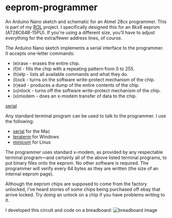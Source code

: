 # eeprom-programmer
An Arduino Nano sketch and schematic for an Atmel 28cx programmer. This is part of my [ROL](https://github.com/yoppeh/rol) 
project.  I specifically designed this for an 8kx8 eeprom (AT28C64B-15PU). If you're using a different size, you'll have to adjust everything 
for the extra/fewer address lines, of course.

The Arduino Nano sketch implements a serial interface to the programmer. It accepts one-letter commands:
- (e)rase - erases the entire chip.
- (f)ill - fills the chip with a repeating pattern from 0 to 255.
- (h)elp - lists all available commands and what they do.
- (l)ock - turns on the software write-protect mechanism of the chip.
- (r)ead - produces a dump of the entire contents of the chip.
- (u)nlock - turns off the software write-protect mechanism of the chip.
- (x)modem - does an x-modem transfer of data to the chip.

[serial](../assets/serial-startup-screenshot.png?raw=true)

Any standard terminal program can be used to talk to the programmer. I use the following:
- [serial](http://www.decisivetactics.com/products/serial/) for the Mac
- [teraterm](https://ttssh2.osdn.jp/index.html.en) for Windows
- [minicom](https://linux.die.net/man/1/minicom) for Linux

The programmer uses standard x-modem, as provided by any respectable terminal program—and certainly all of the
above listed terminal programs, to put binary files onto the eeprom. No other software is required. The programmer
will verify every 64 bytes as they are written (the size of an internal eeprom page).

Although the eeprom chips are supposed to come from the factory unlocked, I've heard stories of some chips being
purchased off ebay that arrive locked. Try doing an unlock on a chip if you have problems writing to it.

I developed this circuit and code on a breadboard:
![breadboard image](../assets/breadboard.png?raw=true)

